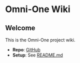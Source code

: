 # Omni-One Wiki

## Welcome
This is the Omni-One project wiki.

- **Repo**: [GitHub](https://github.com/aetherminded/Omni)
- **Setup**: See [README.md](../README.md)
